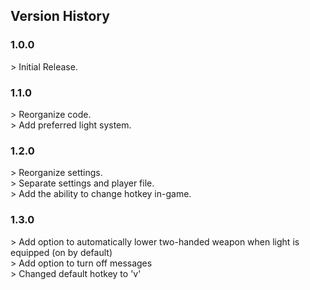 ## Version History

### 1.0.0
\> Initial Release.

### 1.1.0
\> Reorganize code.<br>
\> Add preferred light system.

### 1.2.0
\> Reorganize settings.<br>
\> Separate settings and player file.<br>
\> Add the ability to change hotkey in-game.

### 1.3.0
\> Add option to automatically lower two-handed weapon when light is equipped (on by default)<br>
\> Add option to turn off messages<br>
\> Changed default hotkey to 'v'
